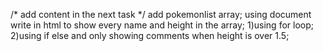/* add content in the next task */
add pokemonlist array;
using document write in html to show every name and height in the array;
  1)using for loop; 
  2)using if else and only showing comments when height is over 1.5;
